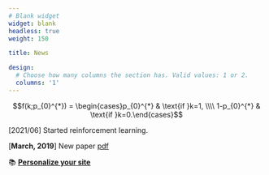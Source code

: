 ```yaml
---
# Blank widget 
widget: blank 
headless: true
weight: 150 

title: News 

design:
  # Choose how many columns the section has. Valid values: 1 or 2.
  columns: '1'
---
```


$$f(k;p_{0}^{*}) = \begin{cases}p_{0}^{*} & \text{if }k=1, \\\\
1-p_{0}^{*} & \text{if }k=0.\end{cases}$$

[2021/06] Started reinforcement learning.

[**March, 2019**] New paper [pdf](https://wowchemy.com/docs/)

📚 [**Personalize your site**](https://wowchemy.com/docs/)


